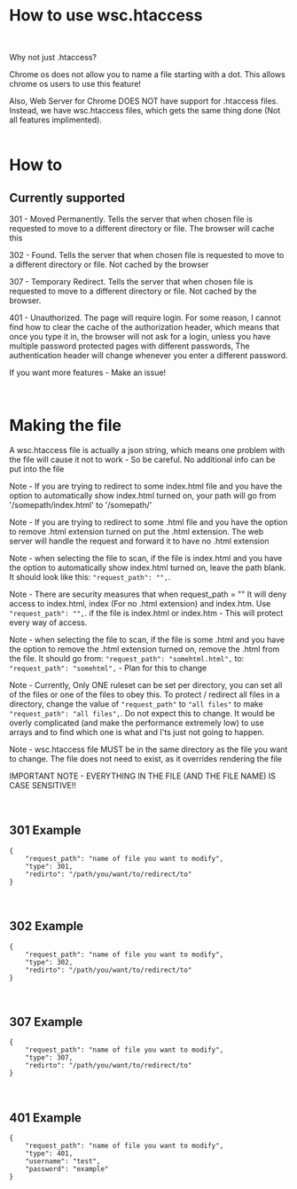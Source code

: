 
<h1>How to use wsc.htaccess</h1>
<br>
<p>Why not just .htaccess?</p>
<p>Chrome os does not allow you to name a file starting with a dot. This allows chrome os users to use this feature!</p>
<p>Also, Web Server for Chrome DOES NOT have support for .htaccess files. Instead, we have wsc.htaccess files, which gets the same thing done (Not all features implimented).
<br><br>
<h1>How to</h1>
<h2>Currently supported</h2>
<p>301 - Moved Permanently. Tells the server that when chosen file is requested to move to a different directory or file. The browser will cache this</p>
<p>302 - Found. Tells the server that when chosen file is requested to move to a different directory or file. Not cached by the browser</p>
<p>307 - Temporary Redirect. Tells the server that when chosen file is requested to move to a different directory or file. Not cached by the browser.</p>
<p>401 - Unauthorized. The page will require login. For some reason, I cannot find how to clear the cache of the authorization header, which means that once you type it in, the browser will not ask for a login, unless you have multiple password protected pages with different passwords, The authentication header will change whenever you enter a different password.</p>
<p>If you want more features - Make an issue!</p>
<br>
<h1>Making the file</h1>
<p>A wsc.htaccess file is actually a json string, which means one problem with the file will cause it not to work - So be careful. No additional info can be put into the file</p>
<p>Note - If you are trying to redirect to some index.html file and you have the option to automatically show index.html turned on, your path will go from '/somepath/index.html' to '/somepath/'</p>
<p>Note - If you are trying to redirect to some .html file and you have the option to remove .html extension turned on put the .html extension. The web server will handle the request and forward it to have no .html extension</p>

Note - when selecting the file to scan, if the file is index.html and you have the option to automatically show index.html turned on, leave the path blank. It should look like this:  `"request_path": "",`.

Note - There are security measures that when request_path = "" It will deny access to index.html, index (For no .html extension) and index.htm. Use `"request_path": "",`. if the file is index.html or index.htm - This will protect every way of access.

Note - when selecting the file to scan, if the file is some .html and you have the option to remove the .html extension turned on, remove the .html from the file. It should go from:  `"request_path": "somehtml.html",` to: `"request_path": "somehtml",` - Plan for this to change 

Note - Currently, Only ONE ruleset can be set per directory, you can set all of the files or one of the files to obey this. To protect / redirect all files in a directory, change the value of `"request_path"` to `"all files"` to make `"request_path": "all files",`. Do not expect this to change. It would be overly complicated (and make the performance extremely low) to use arrays and to find which one is what and I'ts just not going to happen.

<p>Note - wsc.htaccess file MUST be in the same directory as the file you want to change. The file does not need to exist, as it overrides rendering the file</p>
<p>IMPORTANT NOTE - EVERYTHING IN THE FILE (AND THE FILE NAME) IS CASE SENSITIVE!!</p>
<br>
<h2>301 Example</h2>

```
{
    "request_path": "name of file you want to modify",
    "type": 301, 
    "redirto": "/path/you/want/to/redirect/to"
}
```
<br>
<h2>302 Example</h2>

```
{
    "request_path": "name of file you want to modify",
    "type": 302, 
    "redirto": "/path/you/want/to/redirect/to"
}
```
<br>
<h2>307 Example</h2>

```
{
    "request_path": "name of file you want to modify",
    "type": 307, 
    "redirto": "/path/you/want/to/redirect/to"
}
```
<br>
<h2>401 Example</h2>

```
{
    "request_path": "name of file you want to modify",
    "type": 401,
    "username": "test",
    "password": "example"
}
```
